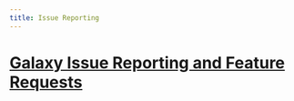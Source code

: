 ```yaml
---
title: Issue Reporting
---
```



# [Galaxy Issue Reporting and Feature Requests](https://training.galaxyproject.org/training-material/faqs/galaxy/#reporting-usage-problems-security-issues-and-bugs) 
